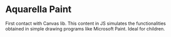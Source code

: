 # Aquarella Paint
 First contact with Canvas lib. This content in JS simulates the functionalities obtained in simple drawing programs like Microsoft Paint. Ideal for children.
